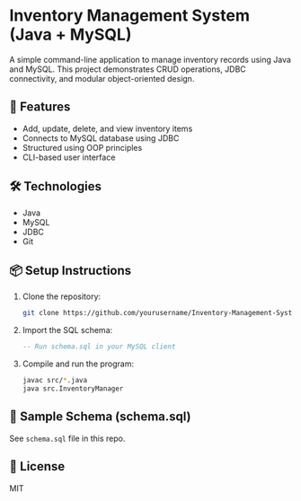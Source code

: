 # Inventory Management System (Java + MySQL)

A simple command-line application to manage inventory records using Java and MySQL. This project demonstrates CRUD operations, JDBC connectivity, and modular object-oriented design.

## 🚀 Features
- Add, update, delete, and view inventory items
- Connects to MySQL database using JDBC
- Structured using OOP principles
- CLI-based user interface

## 🛠️ Technologies
- Java
- MySQL
- JDBC
- Git

## 📦 Setup Instructions
1. Clone the repository:
   ```bash
   git clone https://github.com/yourusername/Inventory-Management-System-Java.git
   ```
2. Import the SQL schema:
   ```sql
   -- Run schema.sql in your MySQL client
   ```
3. Compile and run the program:
   ```bash
   javac src/*.java
   java src.InventoryManager
   ```

## 📁 Sample Schema (schema.sql)
See `schema.sql` file in this repo.

## 📄 License
MIT